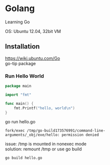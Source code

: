 # Golang

Learning Go

OS: Ubuntu 12.04, 32bit VM

## Installation
https://wiki.ubuntu.com/Go  
go-tip package

### Run Hello World

```go
package main

import "fmt"

func main() {
    fmt.Printf("hello, world\n")
}
```   

go run hello.go  
```
fork/exec /tmp/go-build173576991/command-line-arguments/_obj/exe/hello: permission denied
```

issue: /tmp is mounted in nonexec mode  
solution: remount /tmp or use go build
```
go build hello.go
```
